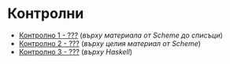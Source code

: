 Контролни
=========

* [Контролно 1 - ???](01/) (_върху материала от Scheme до списъци_)
* [Контролно 2 - ???](02/) (_върху целия материал от Scheme_)
* [Контролно 3 - ???](03/) (_върху Haskell_)
